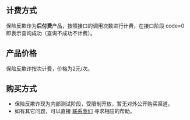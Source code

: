 ## 计费方式
保险反欺诈为**后付费**产品，按照接口的调用次数进行计费，在接口阶段 code=0 即表示查询成功（查询不成功不计费）。
## 产品价格
保险反欺诈按次计费，价格为2元/次。
## 购买方式
- 保险反欺诈现为内部测试阶段，受限制开放，暂无对外公开购买渠道。
- 如有其它问题，可以直接 [联系我们](https://cloud.tencent.com/about/connect) 寻求相应的帮助。

